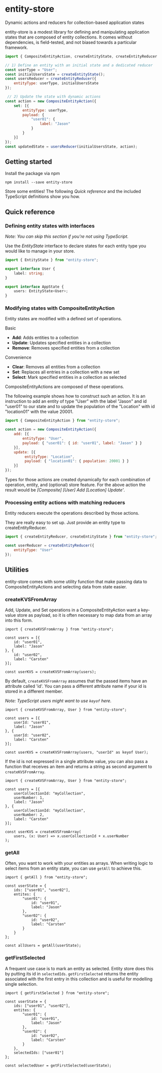 # entity-store
Dynamic actions and reducers for collection-based application states 

entity-store is a modest library for defining and manipulating application states 
that are composed of entity collections.
It comes without dependencies, is field-tested, and not biased towards a particular framework.  

```javascript
import { CompositeEntityAction, createEntityState, createEntityReducer } from "entity-store";

// 1) Define an entity with an initial state and a dedicated reducer
const userType = "User";      
const initialUsersState = createEntityState();  
const usersReducer = createEntityReducer({
    entityType: userType, initialUsersState
}); 

 // 2) Update the state with dynamic actions
const action = new CompositeEntityAction({                             
    set: [{
        entityType: userType,
        payload: {
            "user01": {
                label: "Jason"
            }
        }
    }]
});
const updatedState = usersReducer(initialUsersState, action);
```

## Getting started
Install the package via npm
```
npm install --save entity-store
```

Store some entities! The following _Quick reference_ and the included TypeScript definitions show you how.

## Quick reference

### Defining entity states with interfaces

_Note: You can skip this section if you're not using TypeScript._

Use the _EntityState_ interface to declare states for each entity type you would 
like to manage in your store.

```typescript
import { EntityState } from "entity-store";

export interface User {
    label: string;
}

export interface AppState {
    users: EntityState<User>;
}

```

### Modifying states with CompositeEntityAction

Entity states are modified with a defined set of operations. 

Basic
- **Add**: Adds entities to a collection
- **Update**: Updates specified entities in a collection
- **Remove**: Removes specified entities from a collection

Convenience
- **Clear**: Removes all entities from a collection
- **Set**: Replaces all entries in a collection with a new set
- **Select**: Mark specified entities in a collection as selected

CompositeEntityActions are composed of these operations.

The following example shows how to construct such an action. 
It is an instruction to add an entity of type "User" with the label "Jason" 
and id "user01" to our state and to update the population of the "Location" with id "location01" 
with the value 20001.

```javascript
import { CompositeEntityAction } from "entity-store";

const action = new CompositeEntityAction({
    add: [{
        entityType: "User",
        payload: { "user01": { id: "user01", label: "Jason" } }
    }],
    update: [{
         entityType: "Location",
         payload: { "location01": { population: 20001 } }
    }]
});

```

Types for those actions are created dynamically for each combination of operation,
entity, and (optional) store feature. For the above action the result would be
_\[Composite] \[User] Add \[Location] Update'_. 

### Processing entity actions with matching reducers

Entity reducers execute the operations described by those actions. 

They are really easy to set up.
Just provide an entity type to createEntityReducer.

```javascript
import { createEntityReducer, createEntityState } from "entity-store";

const userReducer = createEntityReducer({
    entityType: "User"
});

```

## Utilities ##

entity-store comes with some utility function that make passing data to CompositeEntityActions and 
selecting data from state easier.

### createKVSFromArray ###
Add, Update, and Set operations in a CompositeEntityAction want a key-value store as 
payload, so it is often necessary to map data from an array into this form.
```
import { createKVSFromArray } from "entity-store";

const users = [{
    id: "user01",
    label: "Jason"
}, {
    id: "user02",
    label: "Carsten"
}];

const userKVS = createKVSFromArray(users);
```

By default, ```createKVSFromArray``` assumes that the passed items have an attribute called
'id'. You can pass a different attribute name if your id is stored in a different member.

*Note: TypeScript users might want to use ```keyof``` here.*
```
import { createKVSFromArray, User } from "entity-store";

const users = [{
    userId: "user01",
    label: "Jason"
}, {
    userId: "user02",
    label: "Carsten"
}];

const userKVS = createKVSFromArray(users, "userId" as keyof User);
```

If the id is not expressed in a single attribute value, you can also pass a function that receives
an item and returns a string as second argument to ```createKVSFromArray```.
```
import { createKVSFromArray, User } from "entity-store";

const users = [{
    userCollectionId: "myCollection",
    userNumber: 1,
    label: "Jason"
}, {
    userCollectionId: "myCollection",
    userNumber: 2,
    label: "Carsten"
}];

const userKVS = createKVSFromArray(
    users, (x: User) => x.userCollectionId + x.userNumber
);
```

### getAll ###
Often, you want to work with your entities as arrays. When writing logic to select
items from an entity state, you can use ```getAll``` to achieve this.

```
import { getAll } from "entity-store";

const userState = {
    ids: ["user01", "user02"],
    entites: {
        "user01": {
            id: "user01",
            label: "Jason"
        },
        "user02": {
            id: "user02",
            label: "Carsten"
        }
    }
};

const allUsers = getAll(userState);

```

### getFirstSelected ###
A frequent use case is to mark an entity as selected. Entity store does this by
putting its id in ```selectedIds```. ```getFirstSelected``` returns the
entity associated with the first entry in this collection and is useful for
modelling single selection.

```
import { getFirstSelected } from "entity-store";

const userState = {
    ids: ["user01", "user02"],
    entites: {
        "user01": {
            id: "user01",
            label: "Jason"
        },
        "user02": {
            id: "user02",
            label: "Carsten"
        }
    },
    selectedIds: ["user01"]
};

const selectedUser = getFirstSelected(userState);

```